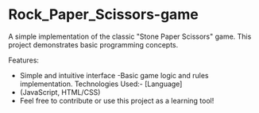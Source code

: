 # Rock_Paper_Scissors-game
A simple implementation of the classic "Stone Paper Scissors" game. This project demonstrates basic programming concepts.

Features:
- Simple and intuitive interface
-Basic game logic and rules implementation.
Technologies Used:-
[Language]
- (JavaScript, HTML/CSS)
- Feel free to contribute or use this project as a learning tool!
